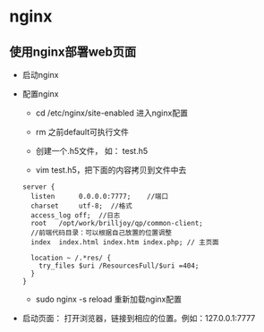 # nginx

## 使用nginx部署web页面

* 启动nginx

* 配置nginx
  
  - cd /etc/nginx/site-enabled 进入nginx配置
  
  - rm 之前default可执行文件

  - 创建一个.h5文件， 如： test.h5

  - vim test.h5，把下面的内容拷贝到文件中去

  ```
  server {
    listen      0.0.0.0:7777;    //端口
    charset     utf-8;  //格式
    access_log off;  //日志
    root   /opt/work/brilljoy/qp/common-client;
    //前端代码目录：可以根据自己放置的位置调整
    index  index.html index.htm index.php; // 主页面

    location ~ /.*res/ {
      try_files $uri /ResourcesFull/$uri =404;
    }
  }
  ```

  - sudo nginx -s reload 重新加载nginx配置

* 启动页面： 打开浏览器，链接到相应的位置。例如：127.0.0.1:7777



